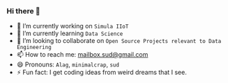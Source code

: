### Hi there 👋

<!--
**sudhanshu-chauhan/sudhanshu-chauhan** is a ✨ _special_ ✨ repository because its `README.md` (this file) appears on your GitHub profile.

Here are some ideas to get you started:
-->
- 🔭 I’m currently working on `Simula IIoT`
- 🌱 I’m currently learning `Data Science`
- 👯 I’m looking to collaborate on `Open Source Projects relevant to Data Engineering`
- 📫 How to reach me: mailbox.sud@gmail.com
- 😄 Pronouns: `Alag`, `minimalcrap`, `sud`
- ⚡ Fun fact: I get coding ideas from weird dreams that I see.
